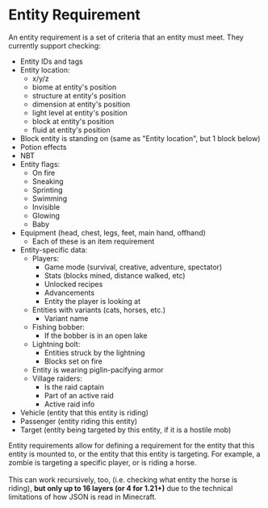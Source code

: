 # Entity Requirement

An entity requirement is a set of criteria that an entity must meet. They currently support checking:

* Entity IDs and tags
* Entity location:
  * x/y/z
  * biome at entity's position
  * structure at entity's position
  * &#x20;dimension at entity's position
  * light level at entity's position
  * block at entity's position
  * fluid at entity's position
* Block entity is standing on (same as "Entity location", but 1 block below)
* Potion effects
* NBT
* Entity flags:
  * On fire
  * Sneaking
  * Sprinting
  * Swimming
  * Invisible
  * Glowing
  * Baby
* Equipment (head, chest, legs, feet, main hand, offhand)
  * Each of these is an item requirement
* Entity-specific data:
  * Players:
    * Game mode (survival, creative, adventure, spectator)
    * Stats (blocks mined, distance walked, etc)
    * Unlocked recipes
    * Advancements
    * Entity the player is looking at
  * Entities with variants (cats, horses, etc.)
    * Variant name
  * Fishing bobber:
    * If the bobber is in an open lake
  * Lightning bolt:
    * Entities struck by the lightning
    * Blocks set on fire
  * Entity is wearing piglin-pacifying armor
  * Village raiders:
    * Is the raid captain
    * Part of an active raid
    * Active raid info
* Vehicle (entity that this entity is riding)
* Passenger (entity riding this entity)
* Target (entity being targeted by this entity, if it is a hostile mob)

Entity requirements allow for defining a requirement for the entity that this entity is mounted to, or the entity that this entity is targeting. For example, a zombie is targeting a specific player, or is riding a horse. \
\
This can work recursively, too, (i.e. checking what entity the horse is riding), **but only up to 16 layers (or 4 for 1.21+)** due to the technical limitations of how JSON is read in Minecraft.
